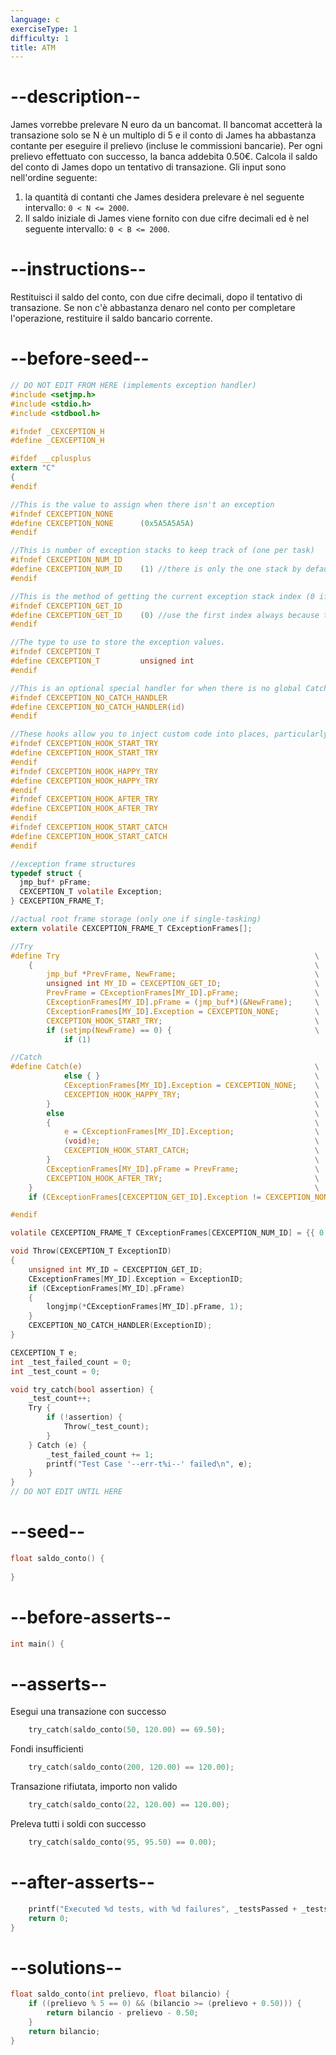 ```yaml
---
language: c
exerciseType: 1
difficulty: 1
title: ATM
---
```


# --description--

James vorrebbe prelevare N euro da un bancomat.
Il bancomat accetterà la transazione solo se N è un multiplo di 5 e il conto di James ha abbastanza contante per eseguire il prelievo (incluse le commissioni bancarie).
Per ogni prelievo effettuato con successo, la banca addebita 0.50€.
Calcola il saldo del conto di James dopo un tentativo di transazione.
Gli input sono nell'ordine seguente:
1. la quantità di contanti che James desidera prelevare è nel seguente intervallo: `0 < N <= 2000`.
2. Il saldo iniziale di James viene fornito con due cifre decimali ed è nel seguente intervallo: `0 < B <= 2000`.

# --instructions--

Restituisci il saldo del conto, con due cifre decimali, dopo il tentativo di transazione.
Se non c'è abbastanza denaro nel conto per completare l'operazione, restituire il saldo bancario corrente.

# --before-seed--

```c
// DO NOT EDIT FROM HERE (implements exception handler)
#include <setjmp.h>
#include <stdio.h>
#include <stdbool.h>

#ifndef _CEXCEPTION_H
#define _CEXCEPTION_H

#ifdef __cplusplus
extern "C"
{
#endif

//This is the value to assign when there isn't an exception
#ifndef CEXCEPTION_NONE
#define CEXCEPTION_NONE      (0x5A5A5A5A)
#endif

//This is number of exception stacks to keep track of (one per task)
#ifndef CEXCEPTION_NUM_ID
#define CEXCEPTION_NUM_ID    (1) //there is only the one stack by default
#endif

//This is the method of getting the current exception stack index (0 if only one stack)
#ifndef CEXCEPTION_GET_ID
#define CEXCEPTION_GET_ID    (0) //use the first index always because there is only one anyway
#endif

//The type to use to store the exception values.
#ifndef CEXCEPTION_T
#define CEXCEPTION_T         unsigned int
#endif

//This is an optional special handler for when there is no global Catch
#ifndef CEXCEPTION_NO_CATCH_HANDLER
#define CEXCEPTION_NO_CATCH_HANDLER(id)
#endif

//These hooks allow you to inject custom code into places, particularly useful for saving and restoring additional state
#ifndef CEXCEPTION_HOOK_START_TRY
#define CEXCEPTION_HOOK_START_TRY
#endif
#ifndef CEXCEPTION_HOOK_HAPPY_TRY
#define CEXCEPTION_HOOK_HAPPY_TRY
#endif
#ifndef CEXCEPTION_HOOK_AFTER_TRY
#define CEXCEPTION_HOOK_AFTER_TRY
#endif
#ifndef CEXCEPTION_HOOK_START_CATCH
#define CEXCEPTION_HOOK_START_CATCH
#endif

//exception frame structures
typedef struct {
  jmp_buf* pFrame;
  CEXCEPTION_T volatile Exception;
} CEXCEPTION_FRAME_T;

//actual root frame storage (only one if single-tasking)
extern volatile CEXCEPTION_FRAME_T CExceptionFrames[];

//Try
#define Try                                                         \
    {                                                               \
        jmp_buf *PrevFrame, NewFrame;                               \
        unsigned int MY_ID = CEXCEPTION_GET_ID;                     \
        PrevFrame = CExceptionFrames[MY_ID].pFrame;                 \
        CExceptionFrames[MY_ID].pFrame = (jmp_buf*)(&NewFrame);     \
        CExceptionFrames[MY_ID].Exception = CEXCEPTION_NONE;        \
        CEXCEPTION_HOOK_START_TRY;                                  \
        if (setjmp(NewFrame) == 0) {                                \
            if (1)

//Catch
#define Catch(e)                                                    \
            else { }                                                \
            CExceptionFrames[MY_ID].Exception = CEXCEPTION_NONE;    \
            CEXCEPTION_HOOK_HAPPY_TRY;                              \
        }                                                           \
        else                                                        \
        {                                                           \
            e = CExceptionFrames[MY_ID].Exception;                  \
            (void)e;                                                \
            CEXCEPTION_HOOK_START_CATCH;                            \
        }                                                           \
        CExceptionFrames[MY_ID].pFrame = PrevFrame;                 \
        CEXCEPTION_HOOK_AFTER_TRY;                                  \
    }                                                               \
    if (CExceptionFrames[CEXCEPTION_GET_ID].Exception != CEXCEPTION_NONE)

#endif

volatile CEXCEPTION_FRAME_T CExceptionFrames[CEXCEPTION_NUM_ID] = {{ 0 }};

void Throw(CEXCEPTION_T ExceptionID)
{
    unsigned int MY_ID = CEXCEPTION_GET_ID;
    CExceptionFrames[MY_ID].Exception = ExceptionID;
    if (CExceptionFrames[MY_ID].pFrame)
    {
        longjmp(*CExceptionFrames[MY_ID].pFrame, 1);
    }
    CEXCEPTION_NO_CATCH_HANDLER(ExceptionID);
}

CEXCEPTION_T e;
int _test_failed_count = 0;
int _test_count = 0;

void try_catch(bool assertion) {
    _test_count++;
    Try {
        if (!assertion) {
            Throw(_test_count);
        }
    } Catch (e) {
        _test_failed_count += 1;
        printf("Test Case '--err-t%i--' failed\n", e);
    }
}
// DO NOT EDIT UNTIL HERE
```

# --seed--

```c
float saldo_conto() {
    
}
```

# --before-asserts--

```c
int main() {
```

# --asserts--

Esegui una transazione con successo

```c
    try_catch(saldo_conto(50, 120.00) == 69.50);
```

Fondi insufficienti

```c
    try_catch(saldo_conto(200, 120.00) == 120.00);
```

Transazione rifiutata, importo non valido

```c
    try_catch(saldo_conto(22, 120.00) == 120.00);
```

Preleva tutti i soldi con successo

```c
    try_catch(saldo_conto(95, 95.50) == 0.00);
```

# --after-asserts--

```c
    printf("Executed %d tests, with %d failures", _testsPassed + _testsFailed, _testsFailed);
    return 0;
}
```

# --solutions--

```c
float saldo_conto(int prelievo, float bilancio) {
    if ((prelievo % 5 == 0) && (bilancio >= (prelievo + 0.50))) {
        return bilancio - prelievo - 0.50;
    }
    return bilancio;
}
```
